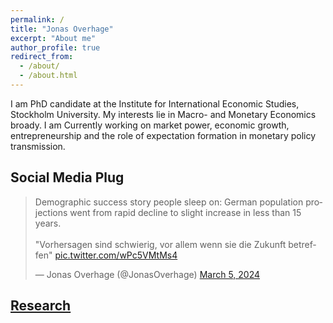 ```yaml
---
permalink: /
title: "Jonas Overhage"
excerpt: "About me"
author_profile: true
redirect_from: 
  - /about/
  - /about.html
---
```



I am PhD candidate at the Institute for International Economic Studies, Stockholm University. My interests lie in Macro- and Monetary Economics broady. I am Currently working on market power, economic growth, entrepreneurship and the role of expectation formation in monetary policy transmission.


## Social Media Plug

<blockquote class="twitter-tweet"><p lang="en" dir="ltr">Demographic success story people sleep on: German population projections went from rapid decline to slight increase in less than 15 years.<br><br>&quot;Vorhersagen sind schwierig, vor allem wenn sie die Zukunft betreffen&quot; <a href="https://t.co/wPc5VMtMs4">pic.twitter.com/wPc5VMtMs4</a></p>&mdash; Jonas Overhage (@JonasOverhage) <a href="https://twitter.com/JonasOverhage/status/1765079817198936408?ref_src=twsrc%5Etfw">March 5, 2024</a></blockquote> <script async src="https://platform.twitter.com/widgets.js" charset="utf-8"></script> 


## [Research](research)



<!--
## [Teaching](teaching)


## [CV](cv)
-->

<!--
git commit -am "add change to ________" && git push
-->

<!--
git add _pages/about.md && git commit -m "add change to _pages/about" && git push
-->
